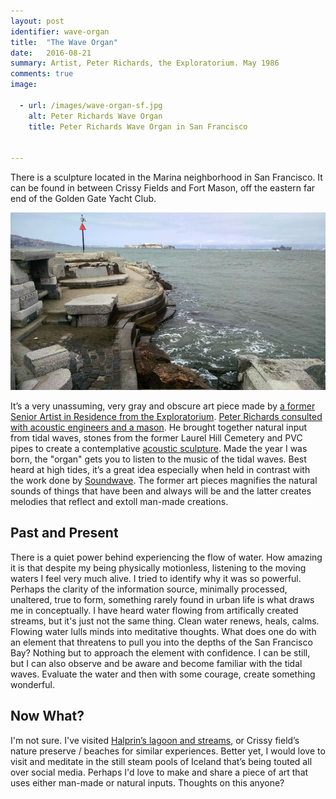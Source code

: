 ```yaml
---
layout: post
identifier: wave-organ
title:  "The Wave Organ"
date:   2016-08-21
summary: Artist, Peter Richards, the Exploratorium. May 1986
comments: true
image:

  - url: /images/wave-organ-sf.jpg
    alt: Peter Richards Wave Organ
    title: Peter Richards Wave Organ in San Francisco


---
```



There is a sculpture located in the Marina neighborhood in San Francisco. It can be found in between Crissy Fields and Fort Mason, off the eastern far end of the Golden Gate Yacht Club.

![Peter Richard's Wave Organ in San Francisco](/images/wave-organ-sf.jpg)

It’s a very unassuming, very gray and obscure art piece made by [a former Senior Artist in Residence from the Exploratorium](http://www.exploratorium.edu/visit/wave-organ). [Peter Richards consulted with acoustic engineers and a mason](https://www.olats.org/studiolab/Peter_Richards.pdf). He brought together natural input from tidal waves, stones from the former Laurel Hill Cemetery and PVC pipes to create a contemplative [acoustic sculpture](https://en.wikipedia.org/wiki/Wave_Organ). Made the year I was born, the "organ" gets you to listen to the music of the tidal waves. Best heard at high tides, it’s a great idea especially when held in contrast with the work done by [Soundwave](http://soundwavesf.com/7/material-notation/). The former art pieces magnifies the natural sounds of things that have been and always will be and the latter creates melodies that reflect and extoll man-made creations.




Past and Present
---

There is a quiet power behind experiencing the flow of water. How amazing it is that despite my being physically motionless, listening to the moving waters I feel very much alive. I tried to identify why it was so powerful. Perhaps the clarity of the information source, minimally processed, unaltered, true to form, something rarely found in urban life is what draws me in conceptually. I have heard water flowing from artifically created streams, but it's just not the same thing. Clean water renews, heals, calms. Flowing water lulls minds into meditative thoughts. What does one do with an element that threatens to pull you into the depths of the San Francisco Bay? Nothing but to approach the element with confidence. I can be still, but I can also observe and be aware and become familiar with the tidal waves. Evaluate the water and then with some courage, create something wonderful.

Now What? 
---

I'm not sure. I've visited [Halprin’s lagoon and streams](http://experiments.californiahistoricalsociety.org/lawrence-halprin-and-the-letterman-digital-arts-center/), or Crissy field’s nature preserve / beaches for similar experiences. Better yet, I would love to visit and meditate in the still steam pools of Iceland that’s being touted all over social media. Perhaps I'd love to make and share a piece of art that uses either man-made or natural inputs. Thoughts on this anyone?